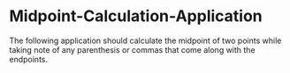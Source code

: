 # Midpoint-Calculation-Application
The following application should calculate the midpoint of two points while taking note of any parenthesis or commas that come along with the endpoints.
